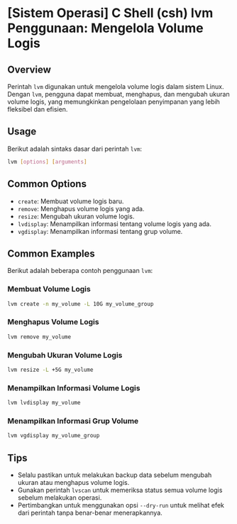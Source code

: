 # [Sistem Operasi] C Shell (csh) lvm Penggunaan: Mengelola Volume Logis

## Overview
Perintah `lvm` digunakan untuk mengelola volume logis dalam sistem Linux. Dengan `lvm`, pengguna dapat membuat, menghapus, dan mengubah ukuran volume logis, yang memungkinkan pengelolaan penyimpanan yang lebih fleksibel dan efisien.

## Usage
Berikut adalah sintaks dasar dari perintah `lvm`:

```bash
lvm [options] [arguments]
```

## Common Options
- `create`: Membuat volume logis baru.
- `remove`: Menghapus volume logis yang ada.
- `resize`: Mengubah ukuran volume logis.
- `lvdisplay`: Menampilkan informasi tentang volume logis yang ada.
- `vgdisplay`: Menampilkan informasi tentang grup volume.

## Common Examples
Berikut adalah beberapa contoh penggunaan `lvm`:

### Membuat Volume Logis
```bash
lvm create -n my_volume -L 10G my_volume_group
```

### Menghapus Volume Logis
```bash
lvm remove my_volume
```

### Mengubah Ukuran Volume Logis
```bash
lvm resize -L +5G my_volume
```

### Menampilkan Informasi Volume Logis
```bash
lvm lvdisplay my_volume
```

### Menampilkan Informasi Grup Volume
```bash
lvm vgdisplay my_volume_group
```

## Tips
- Selalu pastikan untuk melakukan backup data sebelum mengubah ukuran atau menghapus volume logis.
- Gunakan perintah `lvscan` untuk memeriksa status semua volume logis sebelum melakukan operasi.
- Pertimbangkan untuk menggunakan opsi `--dry-run` untuk melihat efek dari perintah tanpa benar-benar menerapkannya.